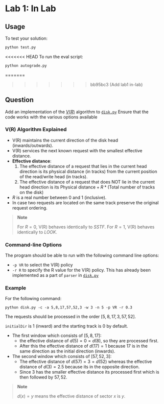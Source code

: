 # Lab 1: In Lab

## Usage

To test your solution:

```bash
python test.py
```

<<<<<<< HEAD
To run the eval script:

```bash
python autograde.py
```

=======
>>>>>>> bb95bc3 (Add lab1 in-lab)
## Question

Add an implementation of the [$V(R)$](https://dl.acm.org/doi/pdf/10.1145/7351.8929) algorithm to [`disk.py`](disk.py)
Ensure that the code works with the various options available

### V(R) Algorithm Explained

- V(R) maintains the current direction of the disk head (inwards/outwards).
- V(R) services the next known request with the smallest effective distance.
- **Effective distance**:
  1. The effective distance of a request that lies in the current head direction is its physical distance (in tracks) from the current position of the read/write head (in tracks).
  2. The effective distance of a request that does NOT lie in the current head direction is its $\text{Physical distance} + R * (\text{Total number of tracks on the disk})$
- $R$ is a real number between $0$ and $1$ (inclusive).
- In case two requests are located on the same track preserve the original request ordering.

> **Note**
>
> For $R = 0$, V(R) behaves identically to $SSTF$.
> For $R = 1$, V(R) behaves identically to $LOOK$.

### Command-line Options

The program should be able to run with the following command line options:

- `-p VR` to select the V(R) policy
- `-r R` to specify the R value for the V(R) policy. This has already been implemented as a part of `parser` in [`disk.py`](disk.py)

### Example

For the following command:

```console
python disk.py -c -a 5,8,17,57,52,3 -w 3 -n 5 -p VR -r 0.3
```

The requests should be processed in the order $[5,8,17,3,57,52]$.

`initialDir` is $1$ (inward) and the starting track is $0$ by default.

- The first window which consists of $[5, 8, 17]$:
  - the effective distance of $d(5) = 0 = d(8)$, so they are processed first.
  - After this the effective distance of $d(17) = 1$ because $17$ is in the same direction as the initial direction (inwards).
- The second window which consists of $[57,52,3]$:
  - The effective distance of $d(57) = 3 = d(52)$ whereas the effective distance of $d(3) = 2.5$ because its in the opposite direction.
  - Since $3$ has the smaller effective distance its processed first which is then followed by $57, 52$.

> **Note**
>
> $d(x) = y$ means the effective distance of sector $x$ is $y$.
